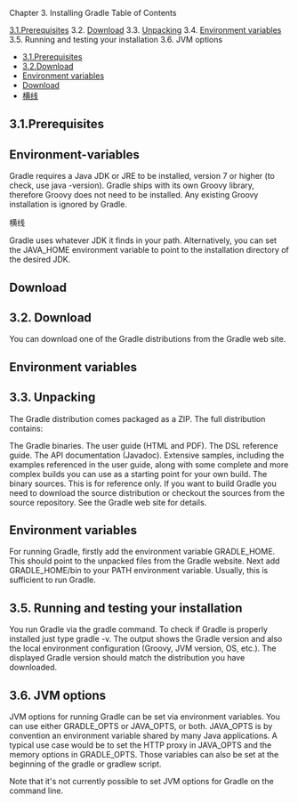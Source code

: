 Chapter 3. Installing Gradle
Table of Contents

[3.1.Prerequisites](#3.1.prerequisites)
3.2. [Download](#download)
3.3. [Unpacking](#jump)
3.4. [Environment variables](#environment-variables)
3.5. Running and testing your installation
3.6. JVM options

* [3.1.Prerequisites](#3.1.prerequisites)
* [3.2.Download](#download)
* [Environment variables](#environment-variables)
* [Download](#download)
* [横线](#横线)

## 3.1.Prerequisites
## Environment-variables
Gradle requires a Java JDK or JRE to be installed, version 7 or higher (to check, use java -version). Gradle ships with its own Groovy library, therefore Groovy does not need to be installed. Any existing Groovy installation is ignored by Gradle.

横线

Gradle uses whatever JDK it finds in your path. Alternatively, you can set the JAVA_HOME environment variable to point to the installation directory of the desired JDK.
## Download
## 3.2. Download
You can download one of the Gradle distributions from the Gradle web site.
## Environment variables
## <span id="jump">3.3. Unpacking</span>
The Gradle distribution comes packaged as a ZIP. The full distribution contains:

The Gradle binaries.
The user guide (HTML and PDF).
The DSL reference guide.
The API documentation (Javadoc).
Extensive samples, including the examples referenced in the user guide, along with some complete and more complex builds you can use as a starting point for your own build.
The binary sources. This is for reference only. If you want to build Gradle you need to download the source distribution or checkout the sources from the source repository. See the Gradle web site for details.
## Environment variables
For running Gradle, firstly add the environment variable GRADLE_HOME. This should point to the unpacked files from the Gradle website. Next add GRADLE_HOME/bin to your PATH environment variable. Usually, this is sufficient to run Gradle.

## 3.5. Running and testing your installation
You run Gradle via the gradle command. To check if Gradle is properly installed just type gradle -v. The output shows the Gradle version and also the local environment configuration (Groovy, JVM version, OS, etc.). The displayed Gradle version should match the distribution you have downloaded.

## 3.6. JVM options
JVM options for running Gradle can be set via environment variables. You can use either GRADLE_OPTS or JAVA_OPTS, or both. JAVA_OPTS is by convention an environment variable shared by many Java applications. A typical use case would be to set the HTTP proxy in JAVA_OPTS and the memory options in GRADLE_OPTS. Those variables can also be set at the beginning of the gradle or gradlew script.

Note that it's not currently possible to set JVM options for Gradle on the command line.